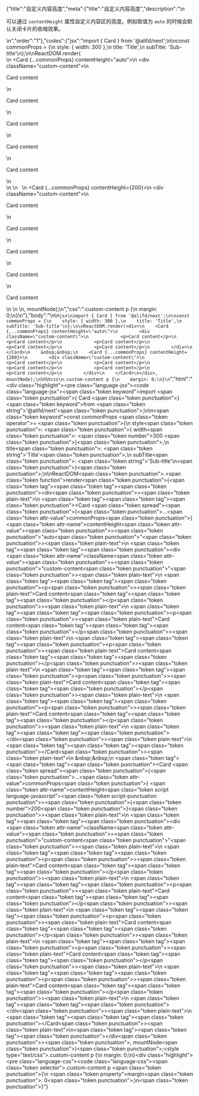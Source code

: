 {"title":"自定义内容高度","meta":{"title":"自定义内容高度","description":"\n<p>可以通过 <code>contentHeight</code> 属性自定义内容区的高度。例如取值为 <code>auto</code> 的时候会默认关闭卡片的收缩效果。</p>\n","order":"1"},"codes":{"jsx":"import { Card } from '@alifd/next';\n\nconst commonProps = {\n    style: { width: 300 },\n    title: 'Title',\n    subTitle: 'Sub-title'\n};\n\nReactDOM.render(<div>\n    <Card {...commonProps} contentHeight=\"auto\">\n        <div className=\"custom-content\">\n            <p>Card content</p>\n            <p>Card content</p>\n            <p>Card content</p>\n            <p>Card content</p>\n            <p>Card content</p>\n        </div>\n    </Card>\n    &nbsp;&nbsp;\n    <Card {...commonProps} contentHeight={200}>\n        <div className=\"custom-content\">\n            <p>Card content</p>\n            <p>Card content</p>\n            <p>Card content</p>\n            <p>Card content</p>\n            <p>Card content</p>\n        </div>\n    </Card>\n</div>, mountNode);\n","css":".custom-content p {\n    margin: 0;\n}\n"},"body":"\n\n````jsx\nimport { Card } from '@alifd/next';\n\nconst commonProps = {\n    style: { width: 300 },\n    title: 'Title',\n    subTitle: 'Sub-title'\n};\n\nReactDOM.render(<div>\n    <Card {...commonProps} contentHeight=\"auto\">\n        <div className=\"custom-content\">\n            <p>Card content</p>\n            <p>Card content</p>\n            <p>Card content</p>\n            <p>Card content</p>\n            <p>Card content</p>\n        </div>\n    </Card>\n    &nbsp;&nbsp;\n    <Card {...commonProps} contentHeight={200}>\n        <div className=\"custom-content\">\n            <p>Card content</p>\n            <p>Card content</p>\n            <p>Card content</p>\n            <p>Card content</p>\n            <p>Card content</p>\n        </div>\n    </Card>\n</div>, mountNode);\n````\n\n````css\n.custom-content p {\n    margin: 0;\n}\n````","html":"<script>(function(){'use strict';\n\nvar _extends = Object.assign || function (target) { for (var i = 1; i < arguments.length; i++) { var source = arguments[i]; for (var key in source) { if (Object.prototype.hasOwnProperty.call(source, key)) { target[key] = source[key]; } } } return target; };\n\nvar _next = require('@alifd/next');\n\nvar commonProps = {\n    style: { width: 300 },\n    title: 'Title',\n    subTitle: 'Sub-title'\n};\n\nReactDOM.render(React.createElement(\n    'div',\n    null,\n    React.createElement(\n        _next.Card,\n        _extends({}, commonProps, { contentHeight: 'auto' }),\n        React.createElement(\n            'div',\n            { className: 'custom-content' },\n            React.createElement(\n                'p',\n                null,\n                'Card content'\n            ),\n            React.createElement(\n                'p',\n                null,\n                'Card content'\n            ),\n            React.createElement(\n                'p',\n                null,\n                'Card content'\n            ),\n            React.createElement(\n                'p',\n                null,\n                'Card content'\n            ),\n            React.createElement(\n                'p',\n                null,\n                'Card content'\n            )\n        )\n    ),\n    '\\xA0\\xA0',\n    React.createElement(\n        _next.Card,\n        _extends({}, commonProps, { contentHeight: 200 }),\n        React.createElement(\n            'div',\n            { className: 'custom-content' },\n            React.createElement(\n                'p',\n                null,\n                'Card content'\n            ),\n            React.createElement(\n                'p',\n                null,\n                'Card content'\n            ),\n            React.createElement(\n                'p',\n                null,\n                'Card content'\n            ),\n            React.createElement(\n                'p',\n                null,\n                'Card content'\n            ),\n            React.createElement(\n                'p',\n                null,\n                'Card content'\n            )\n        )\n    )\n), mountNode);})()</script><div class=\"highlight\"><pre class=\"language-jsx\"><code class=\"language-jsx\"><span class=\"token keyword\">import</span> <span class=\"token punctuation\">{</span> Card <span class=\"token punctuation\">}</span> <span class=\"token keyword\">from</span> <span class=\"token string\">'@alifd/next'</span><span class=\"token punctuation\">;</span>\n\n<span class=\"token keyword\">const</span> commonProps <span class=\"token operator\">=</span> <span class=\"token punctuation\">{</span>\n    style<span class=\"token punctuation\">:</span> <span class=\"token punctuation\">{</span> width<span class=\"token punctuation\">:</span> <span class=\"token number\">300</span> <span class=\"token punctuation\">}</span><span class=\"token punctuation\">,</span>\n    title<span class=\"token punctuation\">:</span> <span class=\"token string\">'Title'</span><span class=\"token punctuation\">,</span>\n    subTitle<span class=\"token punctuation\">:</span> <span class=\"token string\">'Sub-title'</span>\n<span class=\"token punctuation\">}</span><span class=\"token punctuation\">;</span>\n\nReactDOM<span class=\"token punctuation\">.</span><span class=\"token function\">render</span><span class=\"token punctuation\">(</span><span class=\"token tag\"><span class=\"token tag\"><span class=\"token punctuation\">&lt;</span>div</span><span class=\"token punctuation\">></span></span><span class=\"token plain-text\">\n    </span><span class=\"token tag\"><span class=\"token tag\"><span class=\"token punctuation\">&lt;</span>Card</span> <span class=\"token spread\"><span class=\"token punctuation\">{</span><span class=\"token punctuation\">...</span><span class=\"token attr-value\">commonProps</span><span class=\"token punctuation\">}</span></span> <span class=\"token attr-name\">contentHeight</span><span class=\"token attr-value\"><span class=\"token punctuation\">=</span><span class=\"token punctuation\">\"</span>auto<span class=\"token punctuation\">\"</span></span><span class=\"token punctuation\">></span></span><span class=\"token plain-text\">\n        </span><span class=\"token tag\"><span class=\"token tag\"><span class=\"token punctuation\">&lt;</span>div</span> <span class=\"token attr-name\">className</span><span class=\"token attr-value\"><span class=\"token punctuation\">=</span><span class=\"token punctuation\">\"</span>custom-content<span class=\"token punctuation\">\"</span></span><span class=\"token punctuation\">></span></span><span class=\"token plain-text\">\n            </span><span class=\"token tag\"><span class=\"token tag\"><span class=\"token punctuation\">&lt;</span>p</span><span class=\"token punctuation\">></span></span><span class=\"token plain-text\">Card content</span><span class=\"token tag\"><span class=\"token tag\"><span class=\"token punctuation\">&lt;/</span>p</span><span class=\"token punctuation\">></span></span><span class=\"token plain-text\">\n            </span><span class=\"token tag\"><span class=\"token tag\"><span class=\"token punctuation\">&lt;</span>p</span><span class=\"token punctuation\">></span></span><span class=\"token plain-text\">Card content</span><span class=\"token tag\"><span class=\"token tag\"><span class=\"token punctuation\">&lt;/</span>p</span><span class=\"token punctuation\">></span></span><span class=\"token plain-text\">\n            </span><span class=\"token tag\"><span class=\"token tag\"><span class=\"token punctuation\">&lt;</span>p</span><span class=\"token punctuation\">></span></span><span class=\"token plain-text\">Card content</span><span class=\"token tag\"><span class=\"token tag\"><span class=\"token punctuation\">&lt;/</span>p</span><span class=\"token punctuation\">></span></span><span class=\"token plain-text\">\n            </span><span class=\"token tag\"><span class=\"token tag\"><span class=\"token punctuation\">&lt;</span>p</span><span class=\"token punctuation\">></span></span><span class=\"token plain-text\">Card content</span><span class=\"token tag\"><span class=\"token tag\"><span class=\"token punctuation\">&lt;/</span>p</span><span class=\"token punctuation\">></span></span><span class=\"token plain-text\">\n            </span><span class=\"token tag\"><span class=\"token tag\"><span class=\"token punctuation\">&lt;</span>p</span><span class=\"token punctuation\">></span></span><span class=\"token plain-text\">Card content</span><span class=\"token tag\"><span class=\"token tag\"><span class=\"token punctuation\">&lt;/</span>p</span><span class=\"token punctuation\">></span></span><span class=\"token plain-text\">\n        </span><span class=\"token tag\"><span class=\"token tag\"><span class=\"token punctuation\">&lt;/</span>div</span><span class=\"token punctuation\">></span></span><span class=\"token plain-text\">\n    </span><span class=\"token tag\"><span class=\"token tag\"><span class=\"token punctuation\">&lt;/</span>Card</span><span class=\"token punctuation\">></span></span><span class=\"token plain-text\">\n    &amp;nbsp;&amp;nbsp;\n    </span><span class=\"token tag\"><span class=\"token tag\"><span class=\"token punctuation\">&lt;</span>Card</span> <span class=\"token spread\"><span class=\"token punctuation\">{</span><span class=\"token punctuation\">...</span><span class=\"token attr-value\">commonProps</span><span class=\"token punctuation\">}</span></span> <span class=\"token attr-name\">contentHeight</span><span class=\"token script language-javascript\"><span class=\"token script-punctuation punctuation\">=</span><span class=\"token punctuation\">{</span><span class=\"token number\">200</span><span class=\"token punctuation\">}</span></span><span class=\"token punctuation\">></span></span><span class=\"token plain-text\">\n        </span><span class=\"token tag\"><span class=\"token tag\"><span class=\"token punctuation\">&lt;</span>div</span> <span class=\"token attr-name\">className</span><span class=\"token attr-value\"><span class=\"token punctuation\">=</span><span class=\"token punctuation\">\"</span>custom-content<span class=\"token punctuation\">\"</span></span><span class=\"token punctuation\">></span></span><span class=\"token plain-text\">\n            </span><span class=\"token tag\"><span class=\"token tag\"><span class=\"token punctuation\">&lt;</span>p</span><span class=\"token punctuation\">></span></span><span class=\"token plain-text\">Card content</span><span class=\"token tag\"><span class=\"token tag\"><span class=\"token punctuation\">&lt;/</span>p</span><span class=\"token punctuation\">></span></span><span class=\"token plain-text\">\n            </span><span class=\"token tag\"><span class=\"token tag\"><span class=\"token punctuation\">&lt;</span>p</span><span class=\"token punctuation\">></span></span><span class=\"token plain-text\">Card content</span><span class=\"token tag\"><span class=\"token tag\"><span class=\"token punctuation\">&lt;/</span>p</span><span class=\"token punctuation\">></span></span><span class=\"token plain-text\">\n            </span><span class=\"token tag\"><span class=\"token tag\"><span class=\"token punctuation\">&lt;</span>p</span><span class=\"token punctuation\">></span></span><span class=\"token plain-text\">Card content</span><span class=\"token tag\"><span class=\"token tag\"><span class=\"token punctuation\">&lt;/</span>p</span><span class=\"token punctuation\">></span></span><span class=\"token plain-text\">\n            </span><span class=\"token tag\"><span class=\"token tag\"><span class=\"token punctuation\">&lt;</span>p</span><span class=\"token punctuation\">></span></span><span class=\"token plain-text\">Card content</span><span class=\"token tag\"><span class=\"token tag\"><span class=\"token punctuation\">&lt;/</span>p</span><span class=\"token punctuation\">></span></span><span class=\"token plain-text\">\n            </span><span class=\"token tag\"><span class=\"token tag\"><span class=\"token punctuation\">&lt;</span>p</span><span class=\"token punctuation\">></span></span><span class=\"token plain-text\">Card content</span><span class=\"token tag\"><span class=\"token tag\"><span class=\"token punctuation\">&lt;/</span>p</span><span class=\"token punctuation\">></span></span><span class=\"token plain-text\">\n        </span><span class=\"token tag\"><span class=\"token tag\"><span class=\"token punctuation\">&lt;/</span>div</span><span class=\"token punctuation\">></span></span><span class=\"token plain-text\">\n    </span><span class=\"token tag\"><span class=\"token tag\"><span class=\"token punctuation\">&lt;/</span>Card</span><span class=\"token punctuation\">></span></span><span class=\"token plain-text\">\n</span><span class=\"token tag\"><span class=\"token tag\"><span class=\"token punctuation\">&lt;/</span>div</span><span class=\"token punctuation\">></span></span><span class=\"token punctuation\">,</span> mountNode<span class=\"token punctuation\">)</span><span class=\"token punctuation\">;</span></code></pre></div><style type=\"text/css\">.custom-content p {\n    margin: 0;\n}</style><div class=\"highlight\"><pre class=\"language-css\"><code class=\"language-css\"><span class=\"token selector\">.custom-content p</span> <span class=\"token punctuation\">{</span>\n    <span class=\"token property\">margin</span><span class=\"token punctuation\">:</span> 0<span class=\"token punctuation\">;</span>\n<span class=\"token punctuation\">}</span></code></pre></div>"}